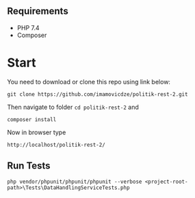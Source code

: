 ## Requirements

- PHP 7.4
- Composer 

# Start

You need to download or clone this repo using link below:

`git clone https://github.com/imamovicdze/politik-rest-2.git`

Then navigate to folder `cd politik-rest-2` and

`composer install`

Now in browser type 

`http://localhost/politik-rest-2/`

## Run Tests

`php vendor/phpunit/phpunit/phpunit --verbose <project-root-path>\Tests\DataHandlingServiceTests.php`
